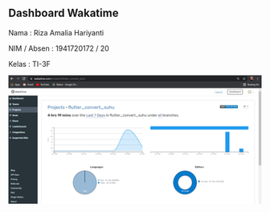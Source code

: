 ## Dashboard Wakatime

Nama : Riza Amalia Hariyanti

NIM / Absen : 1941720172 / 20

Kelas : TI-3F

![](/img/wakatime.PNG)
